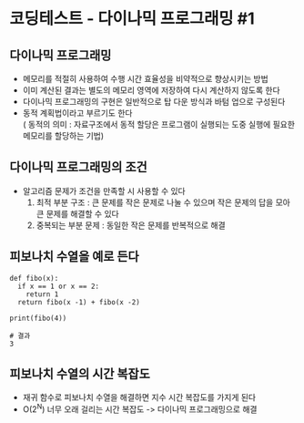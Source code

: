 # 코딩테스트 - 다이나믹 프로그래밍 #1

## 다이나믹 프로그래밍
- 메모리를 적절히 사용하여 수행 시간 효율성을 비약적으로 향상시키는 방법
- 이미 계산된 결과는 별도의 메모리 영역에 저장하여 다시 계산하지 않도록 한다
- 다이나믹 프로그래밍의 구현은 일반적으로 탑 다운 방식과 바텀 업으로 구성된다
- 동적 계획법이라고 부르기도 한다  
( 동적의 의미 : 자료구조에서 동적 할당은 프로그램이 실행되는 도중 실행에 필요한 메모리를 할당하는 기법)

## 다이나믹 프로그래밍의 조건
- 알고리즘 문제가 조건을 만족할 시 사용할 수 있다
    1. 최적 부분 구조 : 큰 문제를 작은 문제로 나눌 수 있으며 작은 문제의 답을 모아 큰 문제를 해결할 수 있다
    2. 중복되는 부분 문제 : 동일한 작은 문제를 반복적으로 해결

## 피보나치 수열을 예로 든다
```
def fibo(x):
  if x == 1 or x == 2:
    return 1
  return fibo(x -1) + fibo(x -2)

print(fibo(4))

# 결과
3
```

## 피보나치 수열의 시간 복잡도
- 재귀 함수로 피보나치 수열을 해결하면 지수 시간 복잡도를 가지게 된다
- O(2<sup>N</sup>) 너무 오래 걸리는 시간 복잡도 -> 다이나믹 프로그래밍으로 해결
